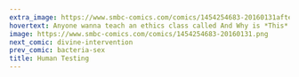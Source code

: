 ```yaml
---
extra_image: https://www.smbc-comics.com/comics/1454254683-20160131after.png
hovertext: Anyone wanna teach an ethics class called And Why is *This* SMBC Wrong?
image: https://www.smbc-comics.com/comics/1454254683-20160131.png
next_comic: divine-intervention
prev_comic: bacteria-sex
title: Human Testing
---
```


